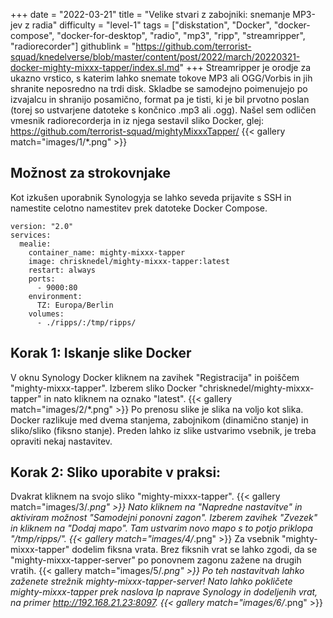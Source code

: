 +++
date = "2022-03-21"
title = "Velike stvari z zabojniki: snemanje MP3-jev z radia"
difficulty = "level-1"
tags = ["diskstation", "Docker", "docker-compose", "docker-for-desktop", "radio", "mp3", "ripp", "streamripper", "radiorecorder"]
githublink = "https://github.com/terrorist-squad/knedelverse/blob/master/content/post/2022/march/20220321-docker-mighty-mixxx-tapper/index.sl.md"
+++
Streamripper je orodje za ukazno vrstico, s katerim lahko snemate tokove MP3 ali OGG/Vorbis in jih shranite neposredno na trdi disk. Skladbe se samodejno poimenujejo po izvajalcu in shranijo posamično, format pa je tisti, ki je bil prvotno poslan (torej so ustvarjene datoteke s končnico .mp3 ali .ogg). Našel sem odličen vmesnik radiorecorderja in iz njega sestavil sliko Docker, glej: https://github.com/terrorist-squad/mightyMixxxTapper/
{{< gallery match="images/1/*.png" >}}

## Možnost za strokovnjake
Kot izkušen uporabnik Synologyja se lahko seveda prijavite s SSH in namestite celotno namestitev prek datoteke Docker Compose.
```
version: "2.0"
services:
  mealie:
    container_name: mighty-mixxx-tapper
    image: chrisknedel/mighty-mixxx-tapper:latest
    restart: always
    ports:
      - 9000:80
    environment:
      TZ: Europa/Berlin
    volumes:
      - ./ripps/:/tmp/ripps/

```

## Korak 1: Iskanje slike Docker
V oknu Synology Docker kliknem na zavihek "Registracija" in poiščem "mighty-mixxx-tapper". Izberem sliko Docker "chrisknedel/mighty-mixxx-tapper" in nato kliknem na oznako "latest".
{{< gallery match="images/2/*.png" >}}
Po prenosu slike je slika na voljo kot slika. Docker razlikuje med dvema stanjema, zabojnikom (dinamično stanje) in sliko/sliko (fiksno stanje). Preden lahko iz slike ustvarimo vsebnik, je treba opraviti nekaj nastavitev.
## Korak 2: Sliko uporabite v praksi:
Dvakrat kliknem na svojo sliko "mighty-mixxx-tapper".
{{< gallery match="images/3/*.png" >}}
Nato kliknem na "Napredne nastavitve" in aktiviram možnost "Samodejni ponovni zagon". Izberem zavihek "Zvezek" in kliknem na "Dodaj mapo". Tam ustvarim novo mapo s to potjo priklopa "/tmp/ripps/".
{{< gallery match="images/4/*.png" >}}
Za vsebnik "mighty-mixxx-tapper" dodelim fiksna vrata. Brez fiksnih vrat se lahko zgodi, da se "mighty-mixxx-tapper-server" po ponovnem zagonu zažene na drugih vratih.
{{< gallery match="images/5/*.png" >}}
Po teh nastavitvah lahko zaženete strežnik mighty-mixxx-tapper-server! Nato lahko pokličete mighty-mixxx-tapper prek naslova Ip naprave Synology in dodeljenih vrat, na primer http://192.168.21.23:8097.
{{< gallery match="images/6/*.png" >}}